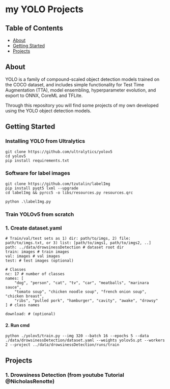 # my YOLO Projects

## Table of Contents

- [About](#about)
- [Getting Started](#getting_started)
- [Projects](#projects)

## About <a name = "about"></a>

YOLO is a family of compound-scaled object detection models trained on the COCO dataset, and includes simple functionality for Test Time Augmentation (TTA), model ensembling, hyperparameter evolution, and export to ONNX, CoreML and TFLite.

Through this repository you will find some projects of my own developed using the YOLO object detection models.

## Getting Started <a name = "getting_started"></a>

### Installing YOLO from Ultralytics

```
git clone https://github.com/ultralytics/yolov5
cd yolov5
pip install requirements.txt
```

### Software for label images

```
git clone https://github.com/tzutalin/labelImg
pip install pyqt5 lxml --upgrade
cd labelImg && pyrcc5 -o libs/resources.py resources.qrc

python .\labelImg.py
```

### Train YOLOv5 from scratch

### 1. Create dataset.yaml

```
# Train/val/test sets as 1) dir: path/to/imgs, 2) file: path/to/imgs.txt, or 3) list: [path/to/imgs1, path/to/imgs2, ..]
path: ../data/drowsinessDetection # dataset root dir
train: images # train images
val: images # val images
test: # test images (optional)

# Classes
nc: 17 # number of classes
names: [
    "dog", "person", "cat", "tv", "car", "meatballs", "marinara sauce",
    "tomato soup", "chicken noodle soup", "french onion soup", "chicken breast",
    "ribs", "pulled pork", "hamburger", "cavity", "awake", "drowsy"
] # class names

download: # (optional)
```

#### 2. Run cmd

```
python ./yolov5/train.py --img 320 --batch 16 --epochs 5 --data ./data/drowsinessDetection/dataset.yaml --weights yolov5s.pt --workers 2 --project ../data/drowsinessDetection/runs/train
```

<!--

A step by step series of examples that tell you how to get a development env running.

Say what the step will be

```
Give the example
```

And repeat

```
until finished
```

End with an example of getting some data out of the system or using it for a little demo.

-->

## Projects <a name = "projects"></a>

### 1. Drowsiness Detection (from youtube Tutorial @NicholasRenotte)
